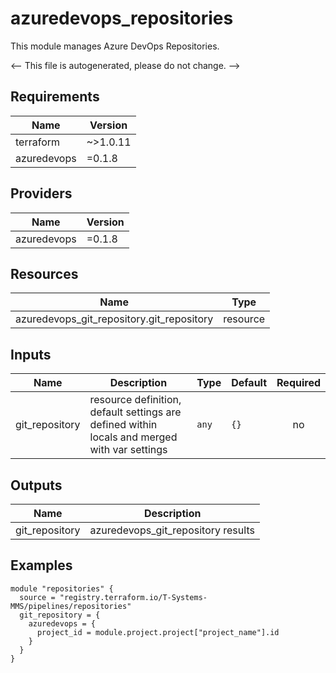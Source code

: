 <!-- BEGIN_TF_DOCS -->

# azuredevops_repositories

This module manages Azure DevOps Repositories.

<-- This file is autogenerated, please do not change. -->

## Requirements

| Name        | Version  |
| ----------- | -------- |
| terraform   | ~>1.0.11 |
| azuredevops | =0.1.8   |

## Providers

| Name        | Version |
| ----------- | ------- |
| azuredevops | =0.1.8  |

## Resources

| Name                                      | Type     |
| ----------------------------------------- | -------- |
| azuredevops_git_repository.git_repository | resource |

## Inputs

| Name           | Description                                                                                  | Type  | Default | Required |
| -------------- | -------------------------------------------------------------------------------------------- | ----- | ------- | :------: |
| git_repository | resource definition, default settings are defined within locals and merged with var settings | `any` | `{}`    |    no    |

## Outputs

| Name           | Description                        |
| -------------- | ---------------------------------- |
| git_repository | azuredevops_git_repository results |

## Examples

```hcl
module "repositories" {
  source = "registry.terraform.io/T-Systems-MMS/pipelines/repositories"
  git_repository = {
    azuredevops = {
      project_id = module.project.project["project_name"].id
    }
  }
}
```

<!-- END_TF_DOCS -->
